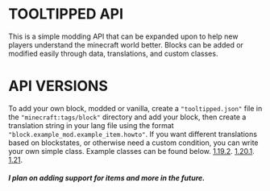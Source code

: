 
TOOLTIPPED API
=======

This is a simple modding API that can be expanded upon to help new players understand the minecraft world better. Blocks can be added or modified easily through data, translations, and custom classes.

API VERSIONS
=======

To add your own block, modded or vanilla, create a `"tooltipped.json"` file in the `"minecraft:tags/block"` directory and add your block, then create a translation string in your lang file using the format `"block.example_mod.example_item.howto"`. If you want different translations based on blockstates, or otherwise need a custom condition, you can write your own simple class.
Example classes can be found below.
[1.19.2](https://github.com/SilverfishStone/Tooltipped/tree/main/src/main/java/net/silverfishstone/tooltips/APIs/1.19.2).
[1.20.1](https://github.com/SilverfishStone/Tooltipped/tree/main/src/main/java/net/silverfishstone/tooltips/APIs/1.20.1).
[1.21](https://github.com/SilverfishStone/Tooltipped/tree/main/src/main/java/net/silverfishstone/tooltips/APIs/1.21).

##### *I plan on adding support for items and more in the future.*
